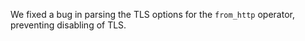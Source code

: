 We fixed a bug in parsing the TLS options for the `from_http` operator,
preventing disabling of TLS.

